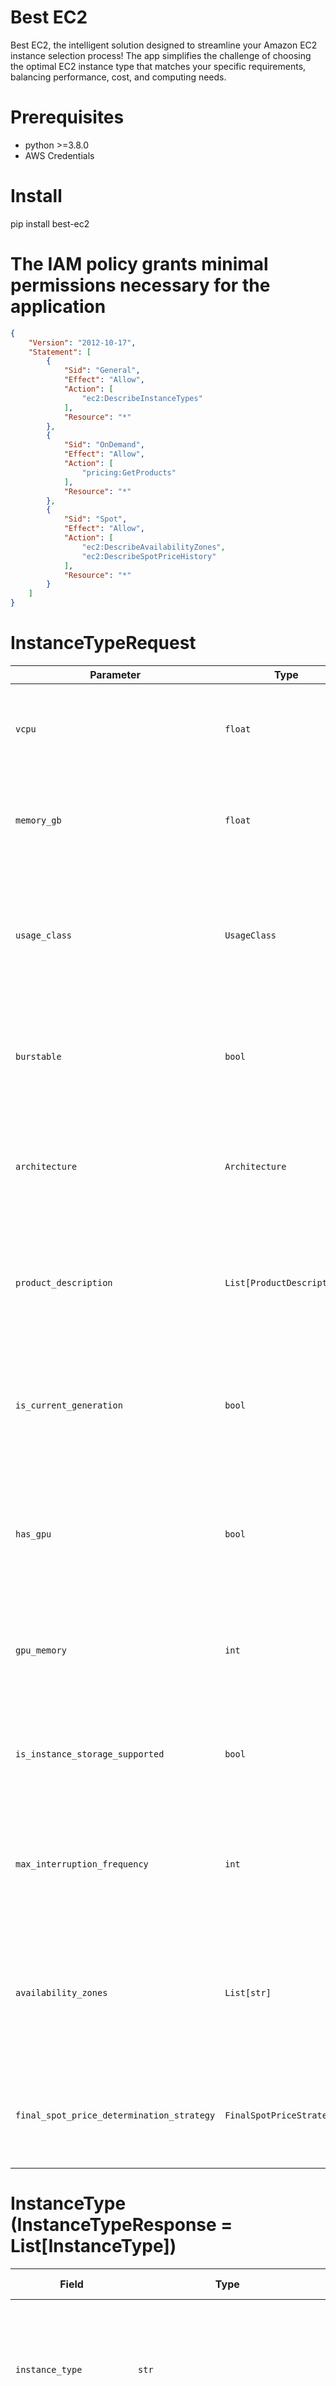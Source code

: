 # Best EC2

Best EC2, the intelligent solution designed to streamline your Amazon EC2 instance selection process! The app simplifies the challenge of choosing the optimal EC2 instance type that matches your specific requirements, balancing performance, cost, and computing needs.

# Prerequisites
* python >=3.8.0
* AWS Credentials

# Install
pip install best-ec2

# The IAM policy grants minimal permissions necessary for the application

```json
{
    "Version": "2012-10-17",
    "Statement": [
        {
            "Sid": "General",
            "Effect": "Allow",
            "Action": [
                "ec2:DescribeInstanceTypes"
            ],
            "Resource": "*"
        },
        {
            "Sid": "OnDemand",
            "Effect": "Allow",
            "Action": [
                "pricing:GetProducts"
            ],
            "Resource": "*"
        },
        {
            "Sid": "Spot",
            "Effect": "Allow",
            "Action": [
                "ec2:DescribeAvailabilityZones",
                "ec2:DescribeSpotPriceHistory"
            ],
            "Resource": "*"
        }
    ]
}
```

# InstanceTypeRequest

| Parameter                                   | Type                         | Description                                                                                                                       | Required | Default       | Values                                                                                                                                 |
|---------------------------------------------|------------------------------|-----------------------------------------------------------------------------------------------------------------------------------|----------|---------------|---------------------------------------------------------------------------------------------------------------------------------------|
| `vcpu`                                      | `float`                      | The number of virtual CPUs allocated to the instance, which affects its computing capabilities.                                    | Yes      | N/A           |                                                                                                                                       |
| `memory_gb`                                 | `float`                      | The amount of memory allocated to the instance, specified in gigabytes (GiB).                                                     | Yes      | N/A           |                                                                                                                                       |
| `usage_class`                               | `UsageClass`                 | The pricing model under which the instance operates: either preemptible `SPOT` instances or regular `ON_DEMAND` instances.        | No       | `ON_DEMAND`   | `SPOT`, `ON_DEMAND`                                                                                                                   |
| `burstable`                                 | `bool`                       | Specifies if the instance type can accrue and use CPU credits for short bursts of improved performance.                            | No       | `None`        | `True`, `False`                                                                                                                       |
| `architecture`                              | `Architecture`               | The processor architecture type for the instance, which determines the instruction set and memory addressing.                      | No       | `X86_64`      | `I386`, `X86_64`, `ARM64`, `X86_64_MAC`                                                                                               |
| `product_description`                       | `List[ProductDescription]`   | The list of operating systems available for the instance, which may affect compatibility and pricing.                              | No       | `LINUX_UNIX` | `LINUX_UNIX`, `RED_HAT_ENTERPRISE_LINUX`, `SUSE_LINUX`, `WINDOWS`, `LINUX_UNIX_VPC`, `RED_HAT_ENTERPRISE_LINUX_VPC`, `SUSE_LINUX_VPC`, `WINDOWS_VPC` |
| `is_current_generation`                     | `bool`                       | Indicates if only the latest generation of instances should be considered, which typically offer better performance and features. | No       | `None`        | `True`, `False`                                                                                                                       |
| `has_gpu`                                   | `bool`                       | Designates whether the instance includes one or more GPUs, providing additional graphics or computational power.                   | No       | `None`        | `True`, `False`                                                                                                                       |
| `gpu_memory`                                | `int`                        | If GPUs are present, this specifies their total memory in GiB. Only applicable when `has_gpu` is True.                            | No       | `None`        |                                                                                                                                       |
| `is_instance_storage_supported`             | `bool`                       | Determines if the instance should have direct attached storage, often used for high-performance requirements.                      | No       | `None`        | `True`, `False`                                                                                                                       |
| `max_interruption_frequency`                | `int`                        | The maximum acceptable spot instance interruption rate, as a percentage. This helps balance cost with stability.                  | No       | `None`        |                                                                                                                                       |
| `availability_zones`                        | `List[str]`                  | The specific geographic locations in which to search for instances, which can affect latency and data sovereignty considerations. | No       | `None`        | E.g., `us-east-1a`, `us-east-1b`                                                                                                      |
| `final_spot_price_determination_strategy`   | `FinalSpotPriceStrategy`     | Strategy used to determine the final spot price, which can optimize for cost or stability of the spot instance.                   | No       | `MIN`         | `MIN`, `MAX`, `AVERAGE`                                                                                                               |


# InstanceType (InstanceTypeResponse = List[InstanceType])

| Field                    | Type                             | Description                                                                                                                      | Example Values                        |
|--------------------------|----------------------------------|----------------------------------------------------------------------------------------------------------------------------------|---------------------------------------|
| `instance_type`          | `str`                            | The identifier for the type of instance, which determines its capabilities, such as CPU and memory.                              | `c5d.large`, `m6idn.large`            |
| `price`                  | `float`                          | The price per hour for the instance type. This could be the on-demand price or the spot price, which can vary based on market demand. | 0.0378, 0.0995                        |
| `az_price`               | `Optional[Dict[str, float]]`     | A dictionary containing the prices for the instance type within different Availability Zones.                                    | `{'us-east-1a': 0.0378, 'us-east-1b': 0.0400}` |
| `vcpu`                   | `int`                            | The number of virtual CPUs that the instance type offers.                                                                       | 2, 4                                  |
| `memory_gb`              | `int`                            | The amount of memory (RAM) that the instance type offers, measured in GiB (gibibytes).                                          | 8, 16                                 |
| `network_performance`    | `str`                            | A qualitative description of the instance type's network performance capability.                                                | `Up to 10 Gigabit`, `20 Gigabit`      |
| `storage`                | `Union[str, List[DiskInfo]]`     | Information about the storage that comes with the instance type, including size and type. It could be a list or a descriptive string. | `EBS only`, `[{'SizeInGB': 50, 'Count': 1, 'Type': 'ssd'}]` |
| `gpu_memory_gb`          | `Optional[int]`                  | The amount of dedicated GPU memory that comes with the instance type, if applicable, measured in GiB.                           | 4, 8                                  |
| `interruption_frequency` | `Optional[InterruptionFrequencyInfo]` | An estimate of how often a spot instance may be interrupted. It can include statistical rates or qualitative descriptions.     | `{'min': 0.05, 'max': 0.10, 'rate': '<10%'}` |


# Usage

## Simple

```
from best_ec2 import BestEc2

ec2 = BestEc2()

request: InstanceTypeRequest = {
    "vcpu": 1,
    "memory_gb": 1
}

response: InstanceTypeResponse = ec2.get_types(request)
```

Response example:

```json
[
  {
    "instance_type": "t3a.micro",
    "price": 0.0094,
    "vcpu": 2,
    "memory_gb": 1,
    "network_performance": "Up to 5 Gigabit",
    "storage": "EBS Only"
  },
  {
    "instance_type": "t3.micro",
    "price": 0.0104,
    "vcpu": 2,
    "memory_gb": 1,
    "network_performance": "Up to 5 Gigabit",
    "storage": "EBS Only"
  }
]
```

## Advanced

```
import boto3
import logging
from botocore.config import Config

from best_ec2 import (
    Architecture,
    BestEc2,
    BestEc2Options,
    FinalSpotPriceStrategy,
    InstanceTypeRequest,
    InstanceTypeResponse,
    ProductDescription,
    UsageClass,
)

ec2_client_config = Config(retries={"max_attempts": 20, "mode": "adaptive"})

pricing_client_config = Config(retries={"max_attempts": 10, "mode": "standard"})

ec2_client = boto3.Session().client(
    "ec2", config=ec2_client_config, region_name="eu-central-1"
)
pricing_client = boto3.Session().client(
    "pricing", config=pricing_client_config, region_name="us-east-1"
)

options: BestEc2Options = {
    "region": "eu-central-1",
    "describe_spot_price_history_concurrency": 20,
    "describe_on_demand_price_concurrency": 20,
    "clients": {"ec2": ec2_client, "pricing": pricing_client},
    "cache_ttl_in_minutes": 60,
}

logging.basicConfig(level=logging.INFO, format="%(asctime)s: %(levelname)s: %(message)s")
logger = logging.getLogger()

ec2 = BestEc2(options, logger)

request: InstanceTypeRequest = {
    "vcpu": 1,
    "memory_gb": 2,
    "usage_class": UsageClass.SPOT.value,
    "burstable": False,
    "architecture": Architecture.X86_64.value,
    "product_description": ProductDescription.LINUX_UNIX.value,
    "is_current_generation": True,
    "is_instance_storage_supported": True,
    "max_interruption_frequency": 10,
    "availability_zones": [
        "eu-central-1a",
        "eu-central-1b",
    ],
    "final_spot_price_strategy": FinalSpotPriceStrategy.MIN.value,
}

response: InstanceTypeResponse = ec2.get_types(request)
```

Response example:

```json
[
  {
    "instance_type": "g4ad.xlarge",
    "price": 0.1364,
    "az_price": {
      "us-east-1a": 0.145,
      "us-east-1b": 0.1442,
      "us-east-1c": 0.1485,
      "us-east-1d": 0.1364
    },
    "vcpu": 4,
    "memory_gb": 16,
    "network_performance": "Up to 10 Gigabit",
    "storage": [
      {
        "SizeInGB": 150,
        "Count": 1,
        "Type": "ssd"
      }
    ],
    "gpu_memory_gb": 8
  },
  {
    "instance_type": "g4dn.xlarge",
    "price": 0.2165,
    "az_price": {
      "us-east-1a": 0.2178,
      "us-east-1b": 0.2266,
      "us-east-1c": 0.2253,
      "us-east-1d": 0.2284,
      "us-east-1f": 0.2165
    },
    "vcpu": 4,
    "memory_gb": 16,
    "network_performance": "Up to 25 Gigabit",
    "storage": [
      {
        "SizeInGB": 125,
        "Count": 1,
        "Type": "ssd"
      }
    ],
    "gpu_memory_gb": 16
  }
]

```
